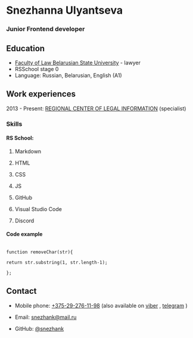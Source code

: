
# Snezhanna Ulyantseva

### Junior Frontend developer

## Education

 - [Faculty of Law Belarusian State University](https://law.bsu.by) -  lawyer
 - RSSchool stage 0
 - Language: Russian, Belarusian, English (A1)

## Work experiences

2013 - Present: [REGIONAL CENTER OF LEGAL INFORMATION](https://ncpi.gov.by/rcpi/minsk/) (specialist)

### Skills

#### RS School:

1. Markdown

2. HTML

3. CSS

4. JS

5. GitHub

6. Visual Studio Code

7. Discord

#### Code example

```Remove First and Last Character JavaScript:

function removeChar(str){

return str.substring(1, str.length-1);

};

```

## Contact

* Mobile phone: [+375-29-276-11-98](tel:+375292761198) (also available on [viber](viber:+375292761198) , [telegram](tg:+375292761198) )

* Email: [snezhank@mail.ru](mailto:snezhank@mail.ru)

* GitHub: [@snezhank](https://github.com/Snezhank)
